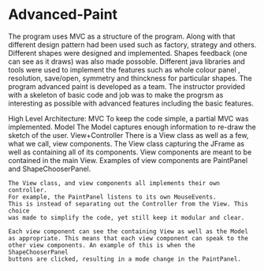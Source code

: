 # Advanced-Paint

The program uses MVC as a structure of the program. Along with that
different design pattern had been used such as factory, strategy and others. Different shapes were designed and implemented. Shapes feedback (one can see as it draws)
was also made possoble. Different java libraries and tools were used to implement the features such as whole colour panel
, resolution, save/open, symmetry and thinckness for particular shapes. The program advanced paint is developed as a team. The instructor provided with a skeleton of basic code and job was to
make the progrsm as interesting as possible with advanced features including the basic features. 

High Level Architecture:
	MVC
	To keep the code simple, a partial MVC was implemented.
	Model
	The Model captures enough information to re-draw the sketch of
	the user.
	View+Controller
	There is a View class as well as a few, what we call, view components.
	The View class capturing the JFrame as well
	as containing all of its components.
	View components are meant to be contained in the main View.
	Examples of view components are PaintPanel and ShapeChooserPanel.
	
	The View class, and view components all implements their own controller.
	For example, the PaintPanel listens to its own MouseEvents.
	This is instead of separating out the Controller from the View. This choice
	was made to simplify the code, yet still keep it modular and clear.
	
	Each view component can see the containing View as well as the Model
	as appropriate. This means that each view component can speak to the
	other view components. An example of this is when the ShapeChooserPanel
	buttons are clicked, resulting in a mode change in the PaintPanel.
